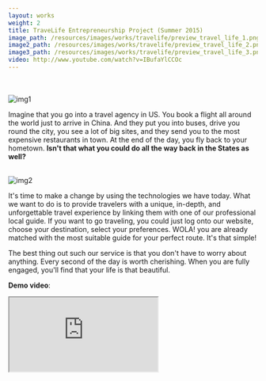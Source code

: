 ```yaml
---
layout: works
weight: 2
title: TraveLife Entrepreneurship Project (Summer 2015)
image_path: /resources/images/works/travelife/preview_travel_life_1.png
image2_path: /resources/images/works/travelife/preview_travel_life_2.png
image3_path: /resources/images/works/travelife/preview_travel_life_3.png
video: http://www.youtube.com/watch?v=IBufaYlCCOc
---
```


<br><br>
<img class="single-img" src="{{ page.image_path }}" alt="img1"><br>

Imagine that you go into a travel agency in US. You book a flight all around the world just to arrive in China. And they put you into buses, drive you round the city, you see a lot of big sites, and they send you to the most expensive restaurants in town. At the end of the day, you fly back to your hometown.
**Isn't that what you could do all the way back in the States as well?**

<br><img class="single-img" src="{{ page.image2_path }}" alt="img2"><br>

It's time to make a change by using the technologies we have today. What we want to do is to provide travelers with a unique, in-depth, and unforgettable travel experience by linking them with one of our professional local guide. If you want to go traveling, you could just log onto our website, choose your destination, select your preferences. WOLA! you are already matched with the most suitable guide for your perfect route. It's that simple!

The best thing out such our service is that you don't have to worry about anything. Every second of the day is worth cherishing. When you are fully engaged, you'll find that your life is that beautiful.

**Demo video**:
<div class="embed-responsive embed-responsive-16by9">
  <iframe class="embed-responsive-item" src="https://www.youtube.com/embed/IBufaYlCCOc" allowfullscreen ></iframe>
</div>
